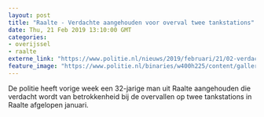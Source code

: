 ```yaml
---
layout: post
title: "Raalte - Verdachte aangehouden voor overval twee tankstations"
date: Thu, 21 Feb 2019 13:10:00 GMT
categories: 
- overijssel 
- raalte 
externe_link: "https://www.politie.nl/nieuws/2019/februari/21/02-verdachte-aangehouden-voor-overval-twee-tankstations.html"
feature_image: "https://www.politie.nl/binaries/w400h225/content/gallery/politie/nieuws/2016/maart/00-km/diesel-benzine.jpg"
---
```


De politie heeft vorige week een 32-jarige man uit Raalte aangehouden die verdacht wordt van betrokkenheid bij de overvallen op twee tankstations in Raalte afgelopen januari.
